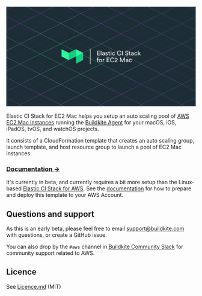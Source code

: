 ![Elastic CI Stack for EC2 Mac](logo.png)

Elastic CI Stack for EC2 Mac helps you setup an auto scaling pool of [AWS EC2 Mac instances](https://docs.aws.amazon.com/AWSEC2/latest/UserGuide/ec2-mac-instances.html) running the [Buildkite Agent](https://github.com/buildkite/agent) for your macOS, iOS, iPadOS, tvOS, and watchOS projects.

It consists of a CloudFormation template that creates an auto scaling group, launch template, and host resource group to launch a pool of EC2 Mac
instances.

### [Documentation →](https://buildkite.com/docs/agent/v3/elastic-ci-stack-for-ec2-mac/autoscaling-mac-metal)

It's currently in beta, and currently requires a bit more setup than the Linux-based [Elastic CI Stack for AWS](https://github.com/buildkite/elastic-ci-stack-for-aws). See the [documentation](https://buildkite.com/docs/agent/v3/elastic-ci-stack-for-ec2-mac/autoscaling-mac-metal)
for how to prepare and deploy this template to your AWS Account.

## Questions and support

As this is an early beta, please feel free to email support@buildkite.com with questions, or create a GitHub issue.

You can also drop by the `#aws` channel in [Buildkite Community Slack](https://chat.buildkite.com/) for community support related to AWS.

## Licence

See [Licence.md](Licence.md) (MIT)
